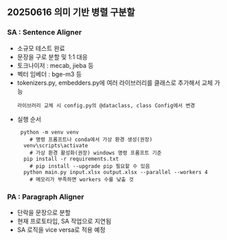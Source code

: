 ## 20250616 의미 기반 병렬 구분할

### SA : Sentence Aligner

- 소규모 테스트 완료
- 문장을 구로 분할 및 1:1 대응
- 토크나이저 : mecab, jieba 등
- 벡터 임베더 : bge-m3 등
- tokenizers.py, embedders.py에 여러 라이브러리를 클래스로 추가해서 교체 가능
  ```
  라이브러리 교체 시 config.py의 @dataclass, class Config에서 변경
  ```
- 실행 순서
  ```
   python -m venv venv
      # 명령 프롬프트나 conda에서 가상 환경 생성(권장)
    venv\scripts\activate
      # 가상 환경 활성화(권장) windows 명령 프롬프트 기준
    pip install -r requirements.txt
      # pip install --upgrade pip 필요할 수 있음
    python main.py input.xlsx output.xlsx --parallel --workers 4
      # 메모리가 부족하면 workers 수를 낮출 것
  ```

### PA : Paragraph Aligner

- 단락을 문장으로 분할
- 현재 프로토타입, SA 작업으로 지연됨
- SA 로직을 vice versa로 적용 예정
